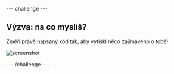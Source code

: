 \--- challenge \---

## Výzva: na co myslíš?

Změň právě napsaný kód tak, aby vytiskl něco zajímavého o tobě!

![screenshot](images/me-mind.png)

\--- /challenge \---